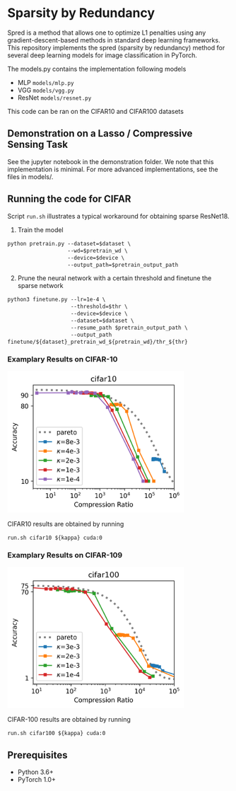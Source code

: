 # Sparsity by Redundancy

Spred is a method that allows one to optimize L1 penalties using any gradient-descent-based methods in standard deep learning frameworks. This repository implements the spred (sparsity by redundancy) method for several deep learning models for image classification in PyTorch. 

The models.py contains the implementation following models
- MLP `models/mlp.py`
- VGG `models/vgg.py`
- ResNet `models/resnet.py`

This code can be ran on the CIFAR10 and CIFAR100 datasets

## Demonstration on a Lasso / Compressive Sensing Task
See the jupyter notebook in the demonstration folder. We note that this implementation is minimal. For more advanced implementations, see the files in models/.


## Running the code for CIFAR

Script `run.sh` illustrates a typical workaround for obtaining sparse ResNet18.

1. Train the model
```
python pretrain.py --dataset=$dataset \
                   --wd=$pretrain_wd \
                   --device=$device \
                   --output_path=$pretrain_output_path
```
2. Prune the neural network with a certain threshold and finetune the sparse network
```
python3 finetune.py --lr=1e-4 \
                    --threshold=$thr \
                    --device=$device \
                    --dataset=$dataset \
                    --resume_path $pretrain_output_path \
                    --output_path finetune/${dataset}_pretrain_wd_${pretrain_wd}/thr_${thr}
```

### Examplary Results on CIFAR-10

<img src="figures/cifar10.png" alt="cifar10" width="400"/>

CIFAR10 results are obtained by running
```
run.sh cifar10 ${kappa} cuda:0
```

### Examplary Results on CIFAR-109
<img src="figures/cifar100.png" alt="cifar100" width="400"/>

CIFAR-100 results are obtained by running
```
run.sh cifar100 ${kappa} cuda:0
```



## Prerequisites
- Python 3.6+
- PyTorch 1.0+

